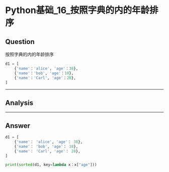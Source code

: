 # Python基础_16_按照字典的内的年龄排序


## Question
按照字典的内的年龄排序

```python
d1 = [
    {'name'：'alice', 'age'：38},
    {'name'：'bob', 'age'：18},
    {'name'：'Carl', 'age'：28},
]
```
----

## Analysis


----

## Answer
```python
d1 = [
    {'name'： 'alice', 'age'： 38},
    {'name'： 'bob', 'age'： 18},
    {'name'： 'Carl', 'age'： 28},
]

print(sorted(d1, key=lambda x：x["age"]))
```
